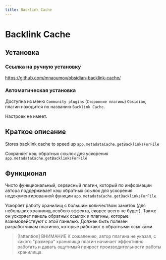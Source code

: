 ```yaml
---
title: Backlink Cache
---
```


# Backlink Cache

## Установка

### Ссылка на ручную установку

<https://github.com/mnaoumov/obsidian-backlink-cache/>

### Автоматическая установка

Доступна из меню `Community plugins` (`Сторонние плагины`) `Obsidian`, плагин находится по названию `Backlink Cache`.

Настроек не имеет.

## Краткое описание

Stores backlink cache to speed up `app.metadataCache.getBacklinksForFile`

Сохраняет кэш обратных ссылок для ускорения `app.metadataCache.getBacklinksForFile`

## Функционал

Чисто функциональный, сервисный плагин, который по информации автора поддерживает кэш обратных ссылок для ускорения недокументированной функции `app.metadataCache.getBacklinksForFile`.

Ускоряет работу хранилищ с большим количеством заметок (для небольших хранилищ особого эффекта, скорее всего не будет). Также он ускоряет панель обратных ссылок и плагины, которые взаимодействуют с этой панелью. Должен быть полезен разработчикам плагинов, которые работают в обратными ссылками.

> [!attention] ВНИМАНИЕ
> К сожалению, автор плагина не указал, с какого "размера" хранилища плагин начинает эффективно работать и давать ощутимый прирост производительности работы хранилища.
